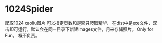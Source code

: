 # 1024Spider
爬取1024 caoliu图片
可以指定页数和是否只爬取精华。
在dist中是exe文件，双击即可运行。默认会在同一目录下新建Images文件，用来存储照片。
Only for Fun。
概不负责。
